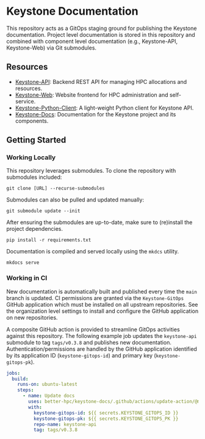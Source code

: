 # Keystone Documentation

This repository acts as a GitOps staging ground for publishing the Keystone documentation.
Project level documentation is stored in this repository and combined with component level documentation
(e.g., Keystone-API, Keystone-Web) via Git submodules.

## Resources

- [Keystone-API](https://github.com/better-hpc/keystone-api): Backend REST API for managing HPC allocations and resources.
- [Keystone-Web](https://github.com/better-hpc/keystone-web): Website frontend for HPC administration and self-service.
- [Keystone-Python-Client](https://github.com/better-hpc/keystone-python-client): A light-weight Python client for Keystone API.
- [Keystone-Docs](https://github.com/better-hpc/keystone-docs): Documentation for the Keystone project and its components.

## Getting Started

### Working Locally

This repository leverages submodules.
To clone the repository with submodules included:

```shell
git clone [URL] --recurse-submodules
```

Submodules can also be pulled and updated manually:

```shell
git submodule update --init
```

After ensuring the submodules are up-to-date, make sure to (re)install the project dependencies.

```shell
pip install -r requirements.txt
```

Documentation is compiled and served locally using the `mkdcs` utility.

```shell
mkdocs serve
```

### Working in CI

New documentation is automatically built and published every time the `main` branch is updated.
CI permissions are granted via the `Keystone-GitOps` GitHub application which must be installed on all upstream repositories.
See the organization level settings to install and configure the GitHub application on new repositories.

A composite GitHub action is provided to streamline GitOps activities against this repository.
The following example job updates the `keystone-api` submodule to tag `tags/v0.3.8` and publishes new documentation.
Authentication/permissions are handled by the GitHub application identified by its application ID (`keystone-gitops-id`) and primary key (`keystone-gitops-pk`).

```yml
jobs:
  build:
    runs-on: ubuntu-latest
    steps:
      - name: Update docs
        uses: better-hpc/keystone-docs/.github/actions/update-action/@main
        with:
          keystone-gitops-id: ${{ secrets.KEYSTONE_GITOPS_ID }}
          keystone-gitops-pk: ${{ secrets.KEYSTONE_GITOPS_PK }}
          repo-name: keystone-api
          tag: tags/v0.3.8
```
